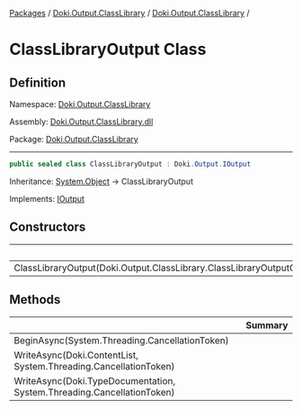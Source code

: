 [Packages](../../README.md) / [Doki.Output.ClassLibrary](../README.md) / [Doki.Output.ClassLibrary](README.md) / 

# ClassLibraryOutput Class

## Definition

Namespace: [Doki.Output.ClassLibrary](README.md)

Assembly: [Doki.Output.ClassLibrary.dll](../README.md)

Package: [Doki.Output.ClassLibrary](https://www.nuget.org/packages/Doki.Output.ClassLibrary)

---

```csharp
public sealed class ClassLibraryOutput : Doki.Output.IOutput
```

Inheritance: [System.Object](https://learn.microsoft.com/en-us/dotnet/api/System.Object) → ClassLibraryOutput

Implements: [IOutput](../../Doki.Output.Abstractions/Doki.Output/Doki.Output.IOutput.md)

## Constructors

|   |Summary|
|---|---|
|ClassLibraryOutput(Doki.Output.ClassLibrary.ClassLibraryOutputOptions)||


## Methods

|   |Summary|
|---|---|
|BeginAsync(System.Threading.CancellationToken)||
|WriteAsync(Doki.ContentList, System.Threading.CancellationToken)||
|WriteAsync(Doki.TypeDocumentation, System.Threading.CancellationToken)||


